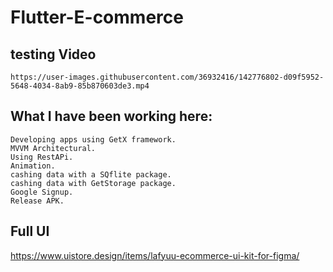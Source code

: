 # Flutter-E-commerce
## testing Video



    https://user-images.githubusercontent.com/36932416/142776802-d09f5952-5648-4034-8ab9-85b870603de3.mp4


## What I have been working here:

    Developing apps using GetX framework.
    MVVM Architectural.
    Using RestAPi.
    Animation.
    cashing data with a SQflite package.
    cashing data with GetStorage package.
    Google Signup.
    Release APK.
    
    

## Full UI 
https://www.uistore.design/items/lafyuu-ecommerce-ui-kit-for-figma/
